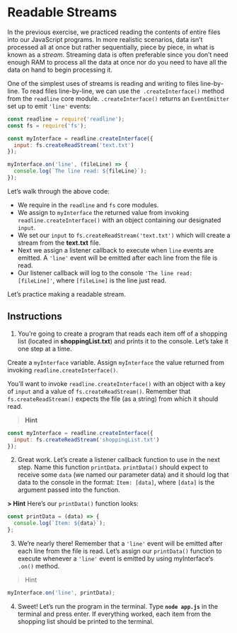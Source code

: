 # Readable Streams

In the previous exercise, we practiced reading the contents of entire files into our JavaScript programs. In more realistic scenarios, data isn’t processed all at once but rather sequentially, piece by piece, in what is known as a *stream*. Streaming data is often preferable since you don’t need enough RAM to process all the data at once nor do you need to have all the data on hand to begin processing it.

One of the simplest uses of streams is reading and writing to files line-by-line. To read files line-by-line, we can use the`` .createInterface()`` method from the ``readline`` core module. ``.createInterface()`` returns an ``EventEmitter`` set up to emit ``'line'`` events:

```javascript
const readline = require('readline');
const fs = require('fs');

const myInterface = readline.createInterface({
  input: fs.createReadStream('text.txt')
});

myInterface.on('line', (fileLine) => {
  console.log(`The line read: ${fileLine}`);
});
```

Let’s walk through the above code:

- We require in the ``readline`` and ``fs`` core modules.
- We assign to ``myInterface`` the returned value from invoking ``readline.createInterface()`` with an object containing our designated ``input``.
- We set our ``input`` to ``fs.createReadStream('text.txt')`` which will create a stream from the **text.txt** file.
- Next we assign a listener callback to execute when ``line`` events are emitted. A ``'line'`` event will be emitted after each line from the file is read.
- Our listener callback will log to the console ``'The line read: [fileLine]'``, where ``[fileLine]`` is the line just read.
  
Let’s practice making a readable stream.

## Instructions

1. You’re going to create a program that reads each item off of a shopping list (located in **shoppingList.txt**) and prints it to the console. Let’s take it one step at a time.

Create a ``myInterface`` variable. Assign ``myInterface`` the value returned from invoking ``readline.createInterface()``.

You’ll want to invoke ``readline.createInterface()`` with an object with a key of ``input`` and a value of ``fs.createReadStream()``. Remember that ``fs.createReadStream()`` expects the file (as a string) from which it should read.

> **Hint**
```javascript
const myInterface = readline.createInterface({
  input: fs.createReadStream('shoppingList.txt')
});
```

2. Great work. Let’s create a listener callback function to use in the next step. Name this function ``printData``. ``printData()`` should expect to receive some ``data`` (we named our parameter data) and it should log that data to the console in the format: ``Item: [data]``, where ``[data]`` is the argument passed into the function.

**> Hint**
Here’s our ``printData()`` function looks:
```javascript
const printData = (data) => {
  console.log(`Item: ${data}`);
};
```

3. We’re nearly there! Remember that a ``'line'`` event will be emitted after each line from the file is read. Let’s assign our ``printData()`` function to execute whenever a ``'line'`` event is emitted by using myInterface‘s ``.on()`` method.

> Hint
```javascript
myInterface.on('line', printData);
```

4. Sweet! Let’s run the program in the terminal. Type **``node app.js``** in the terminal and press enter. If everything worked, each item from the shopping list should be printed to the terminal.